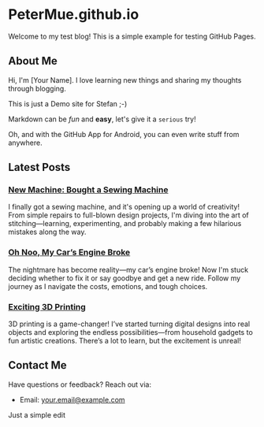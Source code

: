 PeterMue.github.io
===================

Welcome to my test blog! This is a simple example for testing GitHub Pages.

## About Me

Hi, I'm [Your Name]. I love learning new things and sharing my thoughts through blogging.

This is just a Demo site for Stefan ;-)

Markdown can be *fun* and **easy**, let's give it a `serious` try!

Oh, and with the GitHub App for Android, you can even write stuff from anywhere.

## Latest Posts

### [New Machine: Bought a Sewing Machine](post1.md)  
I finally got a sewing machine, and it's opening up a world of creativity! From simple repairs to full-blown design projects, I'm diving into the art of stitching—learning, experimenting, and probably making a few hilarious mistakes along the way.


### [Oh Noo, My Car’s Engine Broke](post2.md)  
The nightmare has become reality—my car’s engine broke! Now I'm stuck deciding whether to fix it or say goodbye and get a new ride. Follow my journey as I navigate the costs, emotions, and tough choices.


### [Exciting 3D Printing](post3.md)  
3D printing is a game-changer! I’ve started turning digital designs into real objects and exploring the endless possibilities—from household gadgets to fun artistic creations. There’s a lot to learn, but the excitement is unreal!


## Contact Me

Have questions or feedback? Reach out via:
- Email: [your.email@example.com](mailto:your.email@example.com)

Just a simple edit

